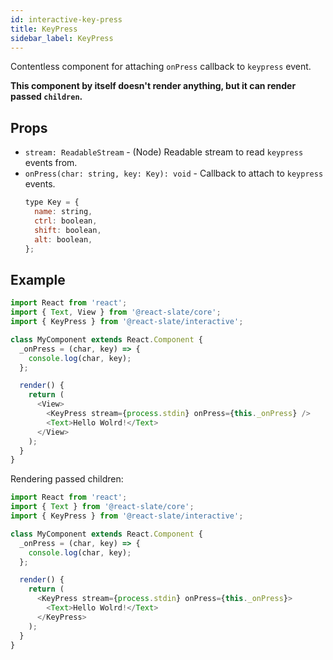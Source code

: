 ```yaml
---
id: interactive-key-press
title: KeyPress
sidebar_label: KeyPress
---
```


Contentless component for attaching `onPress` callback to `keypress` event.

**This component by itself doesn't render anything, but it can render passed `children`.**

## Props

* `stream: ReadableStream` - (Node) Readable stream to read `keypress` events from.
* `onPress(char: string, key: Key): void` - Callback to attach to `keypress` events.
  ```js
  type Key = {
    name: string,
    ctrl: boolean,
    shift: boolean,
    alt: boolean,
  };
  ```

## Example

```js
import React from 'react';
import { Text, View } from '@react-slate/core';
import { KeyPress } from '@react-slate/interactive';

class MyComponent extends React.Component {
  _onPress = (char, key) => {
    console.log(char, key);
  };

  render() {
    return (
      <View>
        <KeyPress stream={process.stdin} onPress={this._onPress} />
        <Text>Hello Wolrd!</Text>
      </View>
    );
  }
}
```

Rendering passed children:

```js
import React from 'react';
import { Text } from '@react-slate/core';
import { KeyPress } from '@react-slate/interactive';

class MyComponent extends React.Component {
  _onPress = (char, key) => {
    console.log(char, key);
  };

  render() {
    return (
      <KeyPress stream={process.stdin} onPress={this._onPress}>
        <Text>Hello Wolrd!</Text>
      </KeyPress>
    );
  }
}
```
